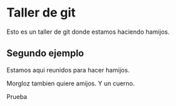 # Taller de git

Esto es un taller de git donde estamos haciendo hamijos.

## Segundo ejemplo

Estamos aqui reunidos para hacer hamijos.

Morgloz tambien quiere amijos. Y un cuerno.


Prueba